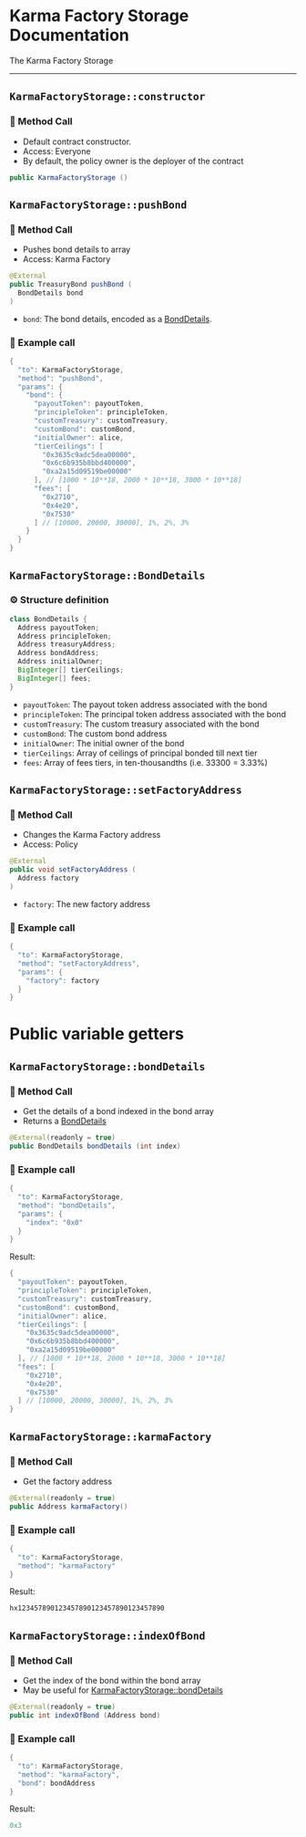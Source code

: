 # Karma Factory Storage Documentation

The Karma Factory Storage

---

## `KarmaFactoryStorage::constructor`

### 📜 Method Call

- Default contract constructor.
- Access: Everyone
- By default, the policy owner is the deployer of the contract

```java
public KarmaFactoryStorage ()
```

## `KarmaFactoryStorage::pushBond`

### 📜 Method Call

- Pushes bond details to array
- Access: Karma Factory

```java
@External
public TreasuryBond pushBond (
  BondDetails bond
)
```

- `bond`: The bond details, encoded as a [BondDetails](#karmafactorystoragebonddetails).

### 🧪 Example call

```java
{
  "to": KarmaFactoryStorage,
  "method": "pushBond",
  "params": {
    "bond": {
      "payoutToken": payoutToken,
      "principleToken": principleToken,
      "customTreasury": customTreasury,
      "customBond": customBond,
      "initialOwner": alice,
      "tierCeilings": [
        "0x3635c9adc5dea00000", 
        "0x6c6b935b8bbd400000", 
        "0xa2a15d09519be00000"
      ], // [1000 * 10**18, 2000 * 10**18, 3000 * 10**18]
      "fees": [
        "0x2710", 
        "0x4e20", 
        "0x7530"
      ] // [10000, 20000, 30000], 1%, 2%, 3%
    }
  }
}
```

## `KarmaFactoryStorage::BondDetails`

### ⚙️ Structure definition

```java
class BondDetails {
  Address payoutToken;
  Address principleToken;
  Address treasuryAddress;
  Address bondAddress;
  Address initialOwner;
  BigInteger[] tierCeilings;
  BigInteger[] fees;
}
```
- `payoutToken`: The payout token address associated with the bond
- `principleToken`: The principal token address associated with the bond
- `customTreasury`: The custom treasury associated with the bond
- `customBond`: The custom bond address
- `initialOwner`: The initial owner of the bond
- `tierCeilings`: Array of ceilings of principal bonded till next tier
- `fees`: Array of fees tiers, in ten-thousandths (i.e. 33300 = 3.33%)


## `KarmaFactoryStorage::setFactoryAddress`

### 📜 Method Call

- Changes the Karma Factory address
- Access: Policy

```java
@External
public void setFactoryAddress (
  Address factory
)
```

- `factory`: The new factory address

### 🧪 Example call

```java
{
  "to": KarmaFactoryStorage,
  "method": "setFactoryAddress",
  "params": {
    "factory": factory
  }
}
```

# Public variable getters

## `KarmaFactoryStorage::bondDetails`

### 📜 Method Call

- Get the details of a bond indexed in the bond array
- Returns a [BondDetails](#karmafactorystoragebonddetails)

```java
@External(readonly = true)
public BondDetails bondDetails (int index)
```

### 🧪 Example call

```java
{
  "to": KarmaFactoryStorage,
  "method": "bondDetails",
  "params": {
    "index": "0x0"
  }
}
```

Result:
```java
{
  "payoutToken": payoutToken,
  "principleToken": principleToken,
  "customTreasury": customTreasury,
  "customBond": customBond,
  "initialOwner": alice,
  "tierCeilings": [
    "0x3635c9adc5dea00000", 
    "0x6c6b935b8bbd400000", 
    "0xa2a15d09519be00000"
  ], // [1000 * 10**18, 2000 * 10**18, 3000 * 10**18]
  "fees": [
    "0x2710", 
    "0x4e20", 
    "0x7530"
  ] // [10000, 20000, 30000], 1%, 2%, 3%
}
```

## `KarmaFactoryStorage::karmaFactory`

### 📜 Method Call

- Get the factory address

```java
@External(readonly = true)
public Address karmaFactory()
```

### 🧪 Example call

```java
{
  "to": KarmaFactoryStorage,
  "method": "karmaFactory"
}
```

Result:
```java
hx123457890123457890123457890123457890
```


## `KarmaFactoryStorage::indexOfBond`

### 📜 Method Call

- Get the index of the bond within the bond array
- May be useful for [KarmaFactoryStorage::bondDetails](#karmafactorystoragebonddetails)

```java
@External(readonly = true)
public int indexOfBond (Address bond)
```

### 🧪 Example call

```java
{
  "to": KarmaFactoryStorage,
  "method": "karmaFactory",
  "bond": bondAddress
}
```

Result:
```java
0x3
```

